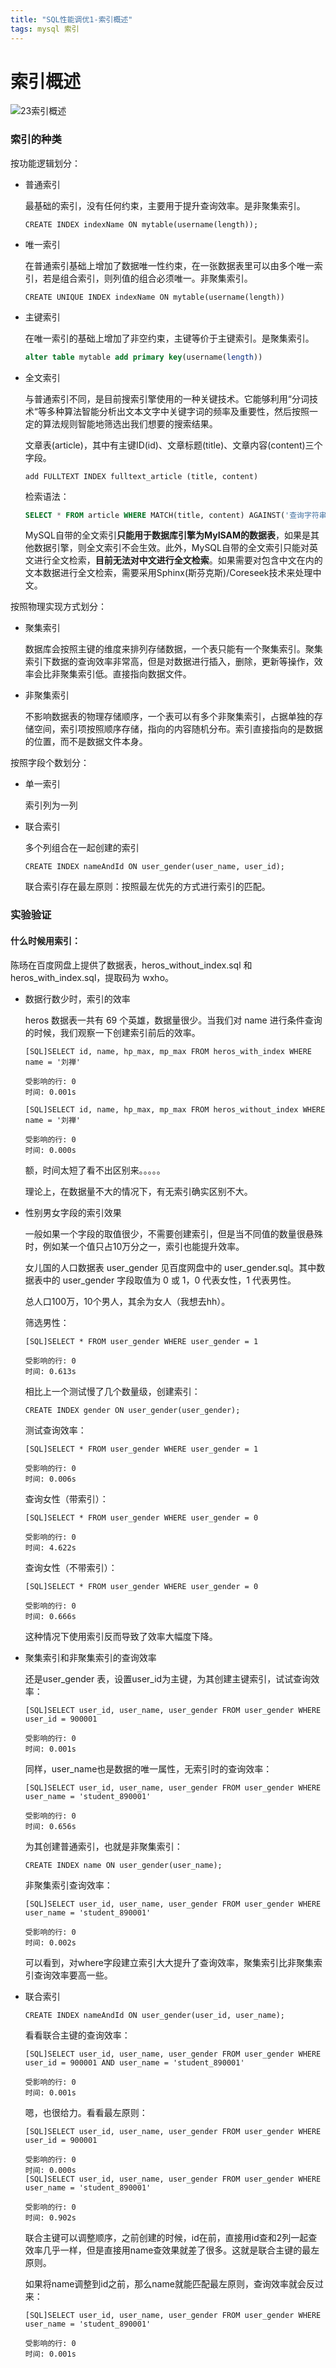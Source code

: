 ```yaml
---
title: "SQL性能调优1-索引概述"
tags: mysql 索引
---
```


# 索引概述

![23索引概述](assets/23索引概述.jpg)

### 索引的种类

按功能逻辑划分：

- 普通索引

  最基础的索引，没有任何约束，主要用于提升查询效率。是非聚集索引。

  ```mysql
  CREATE INDEX indexName ON mytable(username(length)); 
  ```

- 唯一索引

  在普通索引基础上增加了数据唯一性约束，在一张数据表里可以由多个唯一索引，若是组合索引，则列值的组合必须唯一。非聚集索引。

  ```mysql
  CREATE UNIQUE INDEX indexName ON mytable(username(length)) 
  ```

- 主键索引

  在唯一索引的基础上增加了非空约束，主键等价于主键索引。是聚集索引。

  ```sql
  alter table mytable add primary key(username(length))
  ```

- 全文索引

  与普通索引不同，是目前搜索引擎使用的一种关键技术。它能够利用“分词技术“等多种算法智能分析出文本文字中关键字词的频率及重要性，然后按照一定的算法规则智能地筛选出我们想要的搜索结果。

  文章表(article)，其中有主键ID(id)、文章标题(title)、文章内容(content)三个字段。

  ```mysql
  add FULLTEXT INDEX fulltext_article (title, content)
  ```

  检索语法：

  ```sql
  SELECT * FROM article WHERE MATCH(title, content) AGAINST('查询字符串')
  ```

  MySQL自带的全文索引**只能用于数据库引擎为MyISAM的数据表**，如果是其他数据引擎，则全文索引不会生效。此外，MySQL自带的全文索引只能对英文进行全文检索，**目前无法对中文进行全文检索**。如果需要对包含中文在内的文本数据进行全文检索，需要采用Sphinx(斯芬克斯)/Coreseek技术来处理中文。

按照物理实现方式划分：

- 聚集索引

  数据库会按照主键的维度来排列存储数据，一个表只能有一个聚集索引。聚集索引下数据的查询效率非常高，但是对数据进行插入，删除，更新等操作，效率会比非聚集索引低。直接指向数据文件。

- 非聚集索引

  不影响数据表的物理存储顺序，一个表可以有多个非聚集索引，占据单独的存储空间，索引项按照顺序存储，指向的内容随机分布。索引直接指向的是数据的位置，而不是数据文件本身。

按照字段个数划分：

- 单一索引

  索引列为一列

- 联合索引

  多个列组合在一起创建的索引

  ```mysql
  CREATE INDEX nameAndId ON user_gender(user_name, user_id);
  ```

  联合索引存在最左原则：按照最左优先的方式进行索引的匹配。

  

### 实验验证

#### 什么时候用索引：

陈旸在百度网盘上提供了数据表，heros_without_index.sql 和 heros_with_index.sql，提取码为 wxho。

- 数据行数少时，索引的效率

  heros 数据表一共有 69 个英雄，数据量很少。当我们对 name 进行条件查询的时候，我们观察一下创建索引前后的效率。

  ```
  [SQL]SELECT id, name, hp_max, mp_max FROM heros_with_index WHERE name = '刘禅'
  
  受影响的行: 0
  时间: 0.001s
  ```

  ```
  [SQL]SELECT id, name, hp_max, mp_max FROM heros_without_index WHERE name = '刘禅'
  
  受影响的行: 0
  时间: 0.000s
  ```

  额，时间太短了看不出区别来。。。。。

  理论上，在数据量不大的情况下，有无索引确实区别不大。

- 性别男女字段的索引效果

  一般如果一个字段的取值很少，不需要创建索引，但是当不同值的数量很悬殊时，例如某一个值只占10万分之一，索引也能提升效率。

  女儿国的人口数据表 user_gender 见百度网盘中的 user_gender.sql。其中数据表中的 user_gender 字段取值为 0 或 1，0 代表女性，1 代表男性。

  总人口100万，10个男人，其余为女人（我想去hh）。

  筛选男性：

  ```mysql
  [SQL]SELECT * FROM user_gender WHERE user_gender = 1
  
  受影响的行: 0
  时间: 0.613s
  ```

  相比上一个测试慢了几个数量级，创建索引：

  ```mysql
  CREATE INDEX gender ON user_gender(user_gender);
  ```

  测试查询效率：

  ```mysql
  [SQL]SELECT * FROM user_gender WHERE user_gender = 1
  
  受影响的行: 0
  时间: 0.006s
  ```

  查询女性（带索引）：

  ```mysql
  [SQL]SELECT * FROM user_gender WHERE user_gender = 0
  
  受影响的行: 0
  时间: 4.622s
  ```

  查询女性（不带索引）：

  ```mysql
  [SQL]SELECT * FROM user_gender WHERE user_gender = 0
  
  受影响的行: 0
  时间: 0.666s
  ```

  这种情况下使用索引反而导致了效率大幅度下降。

- 聚集索引和非聚集索引的查询效率

  还是user_gender 表，设置user_id为主键，为其创建主键索引，试试查询效率：

  ```mysql
  [SQL]SELECT user_id, user_name, user_gender FROM user_gender WHERE user_id = 900001
  
  受影响的行: 0
  时间: 0.001s
  ```

  同样，user_name也是数据的唯一属性，无索引时的查询效率：

  ```mysql
  [SQL]SELECT user_id, user_name, user_gender FROM user_gender WHERE user_name = 'student_890001'
  
  受影响的行: 0
  时间: 0.656s
  ```

  为其创建普通索引，也就是非聚集索引：

  ```mysql
  CREATE INDEX name ON user_gender(user_name);
  ```

  非聚集索引查询效率：

  ```mysql
  [SQL]SELECT user_id, user_name, user_gender FROM user_gender WHERE user_name = 'student_890001'
  
  受影响的行: 0
  时间: 0.002s
  ```

  可以看到，对where字段建立索引大大提升了查询效率，聚集索引比非聚集索引查询效率要高一些。

- 联合索引

  ```mysql
  CREATE INDEX nameAndId ON user_gender(user_id, user_name);
  ```

  看看联合主键的查询效率：

  ```mysql
  [SQL]SELECT user_id, user_name, user_gender FROM user_gender WHERE user_id = 900001 AND user_name = 'student_890001'
  
  受影响的行: 0
  时间: 0.001s
  ```

  嗯，也很给力。看看最左原则：

  ```mysql
  [SQL]SELECT user_id, user_name, user_gender FROM user_gender WHERE user_id = 900001 
  
  受影响的行: 0
  时间: 0.000s
  [SQL]SELECT user_id, user_name, user_gender FROM user_gender WHERE  user_name = 'student_890001'
  
  受影响的行: 0
  时间: 0.902s
  ```

  联合主键可以调整顺序，之前创建的时候，id在前，直接用id查和2列一起查效率几乎一样，但是直接用name查效果就差了很多。这就是联合主键的最左原则。

  如果将name调整到id之前，那么name就能匹配最左原则，查询效率就会反过来：

  ```mysql
  [SQL]SELECT user_id, user_name, user_gender FROM user_gender WHERE  user_name = 'student_890001'
  
  受影响的行: 0
  时间: 0.001s
  ```

  


